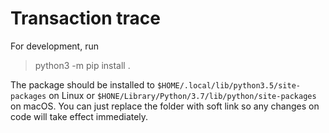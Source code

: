 Transaction trace
====

For development, run

> python3 -m pip install .

The package should be installed to `$HOME/.local/lib/python3.5/site-packages` on Linux or `$HONE/Library/Python/3.7/lib/python/site-packages` on macOS. You can just replace the folder with soft link so any changes on code will take effect immediately.
